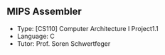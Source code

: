 ## MIPS Assembler
- Type: [CS110] Computer Architecture I Project1.1
- Language: C
- Tutor: Prof. Soren Schwertfeger
